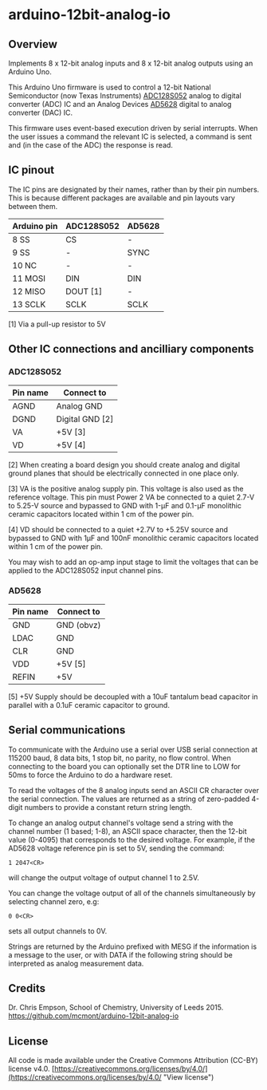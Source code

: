 # arduino-12bit-analog-io


## Overview
Implements 8 x 12-bit analog inputs and 8 x 12-bit analog outputs using an Arduino Uno.

This Arduino Uno firmware is used to control a 12-bit National Semiconductor (now Texas Instruments) [ADC128S052](http://www.ti.com/lit/ds/symlink/adc128s052-q1.pdf "View datasheet") analog to digital converter (ADC) IC and an Analog Devices [AD5628](http://www.analog.com/media/en/technical-documentation/data-sheets/AD5628_5648_5668.pdf "View datasheet") digital to analog converter (DAC) IC.

This firmware uses event-based execution driven by serial interrupts. When the user issues a command the relevant IC is selected, a command is sent and (in the case of the ADC) the response is read.

## IC pinout
The IC pins are designated by their names, rather than by their pin numbers. This is because different packages are available and pin layouts vary between them. 

| Arduino pin 	| ADC128S052 	| AD5628  |
|-------------	|-----------	|-------- |
| 8  SS        	| CS   	      | -      	|
| 9  SS        	| -    	      | SYNC   	|
| 10 NC  	    | -    	      | -      	|
| 11 MOSI	    | DIN  	      | DIN    	|
| 12 MISO	    | DOUT [1]    | -      	|
| 13 SCLK       | SCLK 	      | SCLK   	|

[1] Via a pull-up resistor to 5V

## Other IC connections and ancilliary components
### ADC128S052
| Pin name | Connect to |
|-------------	|-----------	|
| AGND  | Analog GND     |
| DGND  | Digital GND [2]|
| VA    | +5V [3]        |
| VD    | +5V [4]        |

[2] When creating a board design you should create analog and digital ground planes that should be electrically connected in one place only.

[3] VA is the positive analog supply pin. This voltage is also used as the reference voltage. This pin must Power 2 VA be connected to a quiet 2.7-V to 5.25-V source and bypassed to GND with 1-µF and 0.1-µF monolithic ceramic capacitors located within 1 cm of the power pin.

[4] VD should be connected to a quiet +2.7V to +5.25V source and bypassed to GND with 1μF and 100nF monolithic ceramic capacitors  located within 1 cm of the power pin.

You may wish to add an op-amp input stage to limit the voltages that can be applied to the ADC128S052 input channel pins.

### AD5628
| Pin name | Connect to |
|-------------	|-----------	|
| GND | GND (obvz)|
| LDAC | GND |
| CLR | GND |
| VDD | +5V [5] |
| REFIN| +5V |

[5] +5V Supply should be decoupled with a 10uF tantalum bead capacitor in parallel with a 0.1uF ceramic capacitor to ground.

## Serial communications
To communicate with the Arduino use a serial over USB serial connection at 115200 baud, 8 data bits, 1 stop bit, no parity, no flow control. When connecting to the board you can optionally set the DTR line to LOW for 50ms to force the Arduino to do a hardware reset.

To read the voltages of the 8 analog inputs send an ASCII CR character over the serial connection. The values are returned as a string of zero-padded 4-digit numbers to provide a constant return string length. 

To change an analog output channel's voltage send a string with the channel number (1 based; 1-8), an ASCII space character, then the 12-bit value (0-4095) that corresponds to the desired voltage. For example, if the AD5628 voltage reference pin is set to 5V, sending the command:

    1 2047<CR>

will change the output voltage of output channel 1 to 2.5V.

You can change the voltage output of all of the channels simultaneously by 
selecting channel zero, e.g:

    0 0<CR>

sets all output channels to 0V.

Strings are returned by the Arduino prefixed with MESG if the information is a message to the user, or with DATA if the following string should be interpreted as analog measurement data.

## Credits
Dr. Chris Empson, School of Chemistry, University of Leeds 2015.
https://github.com/mcmont/arduino-12bit-analog-io

## License
All code is made available under the Creative Commons Attribution (CC-BY) license v4.0.
[https://creativecommons.org/licenses/by/4.0/](https://creativecommons.org/licenses/by/4.0/ "View license")
